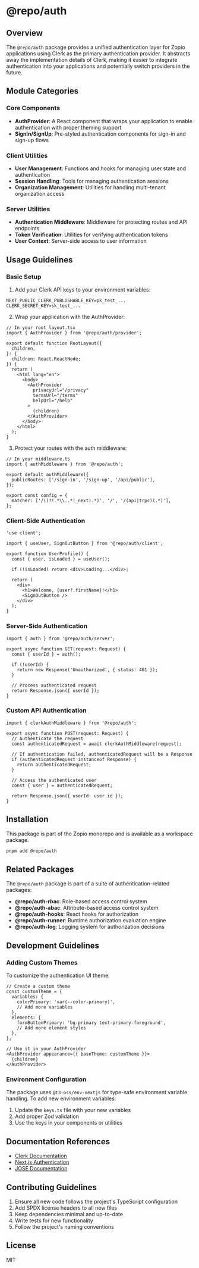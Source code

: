 # @repo/auth

## Overview

The `@repo/auth` package provides a unified authentication layer for Zopio applications using Clerk as the primary authentication provider. It abstracts away the implementation details of Clerk, making it easier to integrate authentication into your applications and potentially switch providers in the future.

## Module Categories

### Core Components

- **AuthProvider**: A React component that wraps your application to enable authentication with proper theming support
- **SignIn/SignUp**: Pre-styled authentication components for sign-in and sign-up flows

### Client Utilities

- **User Management**: Functions and hooks for managing user state and authentication
- **Session Handling**: Tools for managing authentication sessions
- **Organization Management**: Utilities for handling multi-tenant organization access

### Server Utilities

- **Authentication Middleware**: Middleware for protecting routes and API endpoints
- **Token Verification**: Utilities for verifying authentication tokens
- **User Context**: Server-side access to user information

## Usage Guidelines

### Basic Setup

1. Add your Clerk API keys to your environment variables:

```env
NEXT_PUBLIC_CLERK_PUBLISHABLE_KEY=pk_test_...
CLERK_SECRET_KEY=sk_test_...
```

2. Wrap your application with the AuthProvider:

```tsx
// In your root layout.tsx
import { AuthProvider } from '@repo/auth/provider';

export default function RootLayout({
  children,
}: {
  children: React.ReactNode;
}) {
  return (
    <html lang="en">
      <body>
        <AuthProvider
          privacyUrl="/privacy"
          termsUrl="/terms"
          helpUrl="/help"
        >
          {children}
        </AuthProvider>
      </body>
    </html>
  );
}
```

3. Protect your routes with the auth middleware:

```tsx
// In your middleware.ts
import { authMiddleware } from '@repo/auth';

export default authMiddleware({
  publicRoutes: ['/sign-in', '/sign-up', '/api/public'],
});

export const config = {
  matcher: ['/((?!.*\\..*|_next).*)', '/', '/(api|trpc)(.*)'],
};
```

### Client-Side Authentication

```tsx
'use client';

import { useUser, SignOutButton } from '@repo/auth/client';

export function UserProfile() {
  const { user, isLoaded } = useUser();
  
  if (!isLoaded) return <div>Loading...</div>;
  
  return (
    <div>
      <h1>Welcome, {user?.firstName}!</h1>
      <SignOutButton />
    </div>
  );
}
```

### Server-Side Authentication

```tsx
import { auth } from '@repo/auth/server';

export async function GET(request: Request) {
  const { userId } = auth();
  
  if (!userId) {
    return new Response('Unauthorized', { status: 401 });
  }
  
  // Process authenticated request
  return Response.json({ userId });
}
```

### Custom API Authentication

```tsx
import { clerkAuthMiddleware } from '@repo/auth';

export async function POST(request: Request) {
  // Authenticate the request
  const authenticatedRequest = await clerkAuthMiddleware(request);
  
  // If authentication failed, authenticatedRequest will be a Response
  if (authenticatedRequest instanceof Response) {
    return authenticatedRequest;
  }
  
  // Access the authenticated user
  const { user } = authenticatedRequest;
  
  return Response.json({ userId: user.id });
}
```

## Installation

This package is part of the Zopio monorepo and is available as a workspace package.

```bash
pnpm add @repo/auth
```

## Related Packages

The `@repo/auth` package is part of a suite of authentication-related packages:

- **@repo/auth-rbac**: Role-based access control system
- **@repo/auth-abac**: Attribute-based access control system
- **@repo/auth-hooks**: React hooks for authorization
- **@repo/auth-runner**: Runtime authorization evaluation engine
- **@repo/auth-log**: Logging system for authorization decisions

## Development Guidelines

### Adding Custom Themes

To customize the authentication UI theme:

```tsx
// Create a custom theme
const customTheme = {
  variables: {
    colorPrimary: 'var(--color-primary)',
    // Add more variables
  },
  elements: {
    formButtonPrimary: 'bg-primary text-primary-foreground',
    // Add more element styles
  },
};

// Use it in your AuthProvider
<AuthProvider appearance={{ baseTheme: customTheme }}>
  {children}
</AuthProvider>
```

### Environment Configuration

The package uses `@t3-oss/env-nextjs` for type-safe environment variable handling. To add new environment variables:

1. Update the `keys.ts` file with your new variables
2. Add proper Zod validation
3. Use the keys in your components or utilities

## Documentation References

- [Clerk Documentation](https://clerk.com/docs)
- [Next.js Authentication](https://nextjs.org/docs/authentication)
- [JOSE Documentation](https://github.com/panva/jose)

## Contributing Guidelines

1. Ensure all new code follows the project's TypeScript configuration
2. Add SPDX license headers to all new files
3. Keep dependencies minimal and up-to-date
4. Write tests for new functionality
5. Follow the project's naming conventions

## License

MIT
